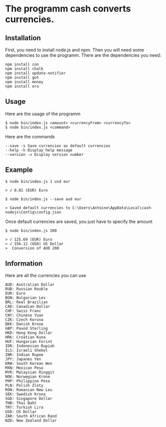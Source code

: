 # The programm cash converts currencies.

## Installation

First, you need to install node.js and npm.
Then you will need some dependencies to use the programm.
There are the dependencies you need: 

```
npm install con
npm install chalk
npm install update-notifier
npm install got
npm install money
npm install ora
```

## Usage

Here are the usage of the programm

```
$ node bin/index.js <amount> <currencyFrom> <currencyTo>
$ node bin/index.js <command> 
```

Here are the commands

```
--save -s Save currencies as default currencies
--help -h Display help message
--version -v Display version number
```

## Example

```
$ node bin/index.js 1 usd eur

> √ 0.81 (EUR) Euro

$ node bin/index.js --save aud eur

> Saved default currencies to C:\Users\Antoine\AppData\Local\cash-nodejs\Config\config.json
```
Once default currencies are saved, you just have to specify the amount

```
$ node bin/index.js 200

> √ 125.69 (EUR) Euro
> √ 156.12 (USD) US Dollar
>  Conversion of AUD 200
```

## Information

Here are all the currencies you can use

```
AUD: Australian Dollar
RUB: Russian Rouble
EUR: Euro
BGN: Bulgarian Lev
BRL: Real Brazilian
CAD: Canadian Dollar
CHF: Swiss Franc
CNY: Chinese Yuan
CZK: Czech Koruna
DKK: Danish Krone
GBP: Pound Sterling
HKD: Hong Kong Dollar
HRK: Croatian Kuna
HUF: Hungarian Forint
IDR: Indonesian Rupiah
ILS: Israeli Shekel
INR: Indian Rupee
JPY: Japanes Yen
KRW: South Korean Won
MXN: Mexican Peso
MYR: Malaysian Ringgit
NOK: Norwegian Krone
PHP: Philippine Peso
PLN: Polish Zloty
RON: Romanian New Leu
SEK: Swedish Krona
SGD: Singapore Dollar
THB: Thai Baht
TRY: Turkish Lira
USD: US Dollar
ZAR: South African Rand
NZD: New Zealand Dollar
 ```

